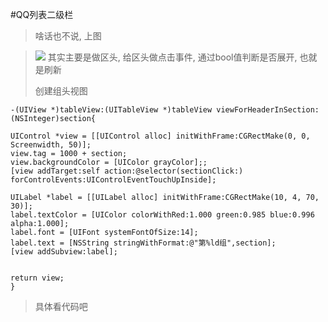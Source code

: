 #QQ列表二级栏
>啥话也不说, 上图

>![](https://github.com/zhaoweizheng/QQListDemo/qqList.gif )
>其实主要是做区头, 给区头做点击事件, 通过bool值判断是否展开, 也就是刷新
>
>
>创建组头视图
   
    -(UIView *)tableView:(UITableView *)tableView viewForHeaderInSection:(NSInteger)section{
     
    UIControl *view = [[UIControl alloc] initWithFrame:CGRectMake(0, 0, Screenwidth, 50)];
    view.tag = 1000 + section;
    view.backgroundColor = [UIColor grayColor];;
    [view addTarget:self action:@selector(sectionClick:) forControlEvents:UIControlEventTouchUpInside];
    
    UILabel *label = [[UILabel alloc] initWithFrame:CGRectMake(10, 4, 70, 30)];
    label.textColor = [UIColor colorWithRed:1.000 green:0.985 blue:0.996 alpha:1.000];
    label.font = [UIFont systemFontOfSize:14];
    label.text = [NSString stringWithFormat:@"第%ld组",section];
    [view addSubview:label];
    
    
    return view;    
	}
	
>具体看代码吧

